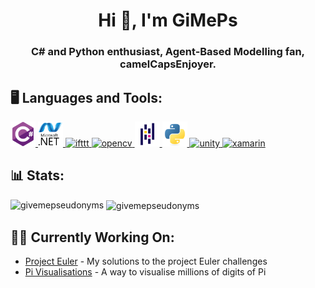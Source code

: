 

<h1 align="center">Hi 👋, I'm GiMePs</h1>
<h3 align="center">C# and Python enthusiast, Agent-Based Modelling fan, camelCapsEnjoyer.</h3>

<h2 align="left">🖥️ Languages and Tools:</h2>
<p align="left"> <a href="https://www.w3schools.com/cs/" target="_blank" rel="noreferrer"> <img src="https://raw.githubusercontent.com/devicons/devicon/master/icons/csharp/csharp-original.svg" alt="csharp" width="40" height="40"/> </a> <a href="https://dotnet.microsoft.com/" target="_blank" rel="noreferrer"> <img src="https://raw.githubusercontent.com/devicons/devicon/master/icons/dot-net/dot-net-original-wordmark.svg" alt="dotnet" width="40" height="40"/> </a> <a href="https://ifttt.com/" target="_blank" rel="noreferrer"> <img src="https://www.vectorlogo.zone/logos/ifttt/ifttt-ar21.svg" alt="ifttt" width="40" height="40"/> </a> <a href="https://opencv.org/" target="_blank" rel="noreferrer"> <img src="https://www.vectorlogo.zone/logos/opencv/opencv-icon.svg" alt="opencv" width="40" height="40"/> </a> <a href="https://pandas.pydata.org/" target="_blank" rel="noreferrer"> <img src="https://raw.githubusercontent.com/devicons/devicon/2ae2a900d2f041da66e950e4d48052658d850630/icons/pandas/pandas-original.svg" alt="pandas" width="40" height="40"/> </a> <a href="https://www.python.org" target="_blank" rel="noreferrer"> <img src="https://raw.githubusercontent.com/devicons/devicon/master/icons/python/python-original.svg" alt="python" width="40" height="40"/> </a> <a href="https://unity.com/" target="_blank" rel="noreferrer"> <img src="https://www.vectorlogo.zone/logos/unity3d/unity3d-icon.svg" alt="unity" width="40" height="40"/> </a> <a href="https://dotnet.microsoft.com/apps/xamarin" target="_blank" rel="noreferrer"> <img src="https://raw.githubusercontent.com/detain/svg-logos/780f25886640cef088af994181646db2f6b1a3f8/svg/xamarin.svg" alt="xamarin" width="40" height="40"/> </a> </p>

<h2 align="left">📊 Stats:</h2>
<p><img align="left" src="https://github-readme-stats.vercel.app/api/top-langs?username=givemepseudonyms&show_icons=true&locale=en&layout=compact" alt="givemepseudonyms" /></p>

<p>&nbsp;<img align="center" src="https://github-readme-stats.vercel.app/api?username=givemepseudonyms&show_icons=true&locale=en" alt="givemepseudonyms" /></p>

<h2 align="left">🏋️‍♂️ Currently Working On:</h2>

- [Project Euler](https://github.com/GiveMePseudonyms/Project_Euler) - My solutions to the project Euler challenges
- [Pi Visualisations](https://github.com/GiveMePseudonyms/PiVisualisations) - A way to visualise millions of digits of Pi
